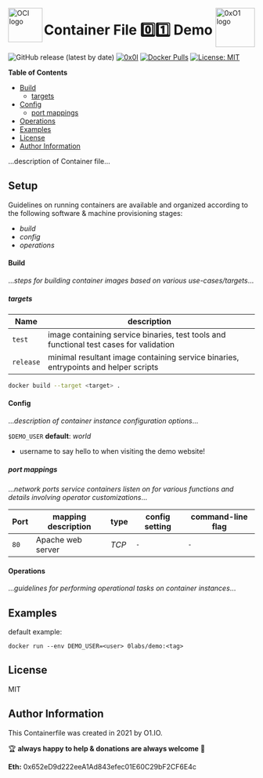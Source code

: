 <p><img src="https://avatars1.githubusercontent.com/u/12563465?s=200&v=4" alt="OCI logo" title="oci" align="left" height="70" /></p>
<p><img src="https://i.imgur.com/IBNz2CM.jpg" alt="0xO1 logo" title="0xO1" align="right" height="80" /></p>

Container File :zero::one: Demo
=========
![GitHub release (latest by date)](https://img.shields.io/github/v/release/0x0I/container-file-template?color=yellow)
[![0x0I](https://circleci.com/gh/0x0I/container-file-demo.svg?style=svg)](https://circleci.com/gh/0x0I/container-file-demo)
[![Docker Pulls](https://img.shields.io/docker/pulls/0labs/demo?style=flat)](https://hub.docker.com/repository/docker/0labs/demo)
[![License: MIT](https://img.shields.io/badge/License-MIT-blueviolet.svg)](https://opensource.org/licenses/MIT)

**Table of Contents**
  - [Build](#build)
      - [targets](#targets)
  - [Config](#config)
      - [port mappings](#port-mappings)
  - [Operations](#operations)
  - [Examples](#examples)
  - [License](#license)
  - [Author Information](#author-information)

...description of Container file...

Setup
--------------
Guidelines on running <insert-application> containers are available and organized according to the following software & machine provisioning stages:
* _build_
* _config_
* _operations_

#### Build

...*steps for building <insert-service> container images based on various use-cases/targets*...

##### targets

| Name  | description |
| ------------- | ------------- |
| `test`    | image containing service binaries, test tools and functional test cases for validation |
| `release` | minimal resultant image containing service binaries, entrypoints and helper scripts |

```bash
docker build --target <target> .
```

#### Config

...*description of <insert-service> container instance configuration options*...

`$DEMO_USER` **default**: *world*

* username to say hello to when visiting the demo website!

##### port mappings

...*network ports service containers listen on for various functions and details involving operator customizations*...

| Port  | mapping description | type |config setting | command-line flag |
| ------------- | ------------- | ------------- | ------------- | ------------- |
| `80`    | Apache web server | *TCP*  | `-` | `-` |

#### Operations

...*guidelines for performing operational tasks on <insert-service> container instances*...

Examples
----------------
default example:
```
docker run --env DEMO_USER=<user> 0labs/demo:<tag>
```

License
-------

MIT

Author Information
------------------

This Containerfile was created in 2021 by O1.IO.

🏆 **always happy to help & donations are always welcome** 💸

**Eth:** 0x652eD9d222eeA1Ad843efec01E60C29bF2CF6E4c

